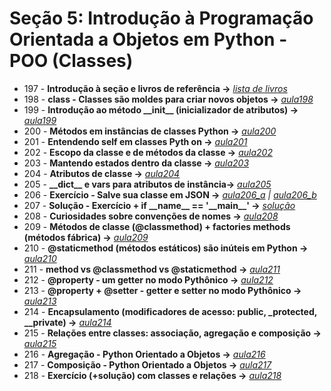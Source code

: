 # Seção 5: Introdução à Programação Orientada a Objetos em Python - POO (Classes)

- 197 - **Introdução à seção e livros de referência ->** *[lista de livros](https://pastelink.net/livrosreferencias)*
- 198 - **class - Classes são moldes para criar novos objetos ->** *[aula198](aula198.py)*
- 199 - **Introdução ao método \_\_init\_\_ (inicializador de atributos) ->** *[aula199](aula199.py)*
- 200 - **Métodos em instâncias de classes Python ->** *[aula200](aula200.py)*
- 201 - **Entendendo self em classes Pyth on ->** *[aula201](aula201.py)*
- 202 - **Escopo da classe e de métodos da classe ->** *[aula202](aula202.py)*
- 203 - **Mantendo estados dentro da classe ->** *[aula203](aula203.py)*
- 204 - **Atributos de classe ->** *[aula204](aula204.py)*
- 205 - **\_\_dict\_\_ e vars para atributos de instância->** *[aula205](aula205.py)*
- 206 - **Exercício - Salve sua classe em JSON ->** *[aula206_a](aula206_a.py) | [aula206_b](aula206_b.py)*
- 207 - **Solução - Exercício + if \_\_name\_\_ == '\_\_main\_\_' ->** *[solução](https://github.com/luizomf/cursopython2023/commit/b6bb18596906ca25bfc460f672082a4e744909d2)*
- 208 - **Curiosidades sobre convenções de nomes ->** *[aula208](aula208.md)*
- 209 - **Métodos de classe (@classmethod) + factories methods (métodos fábrica) ->** *[aula209](aula209.py)*
- 210 - **@staticmethod (métodos estáticos) são inúteis em Python ->** *[aula210](aula210.py)*
- 211 - **method vs @classmethod vs @staticmethod ->** *[aula211](aula211.py)*
- 212 - **@property - um getter no modo Pythônico ->** *[aula212](aula212.py)*
- 213 - **@property + @setter - getter e setter no modo Pythônico ->** *[aula213](aula213.py)*
- 214 - **Encapsulamento (modificadores de acesso: public, _protected, __private) ->** *[aula214](aula214.py)*
- 215 - **Relações entre classes: associação, agregação e composição ->** *[aula215](aula215.py)*
- 216 - **Agregação - Python Orientado a Objetos ->** *[aula216](aula216.py)*
- 217 - **Composição - Python Orientado a Objetos ->** *[aula217](aula217.py)*
- 218 - **Exercício (+solução) com classes e relações ->** *[aula218](aula218.py)*
